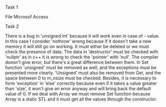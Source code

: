 Task 1

File Microsof Access

Task 2

There is a bug in 'unsigned int' because it will work even in case of  - value. In this case I consider 'nothrow' wrong because if it doesn't take a new memory it will still go on working. It must either be deleted or we must check the presence of data. The data in 'destructor' must be checked with 'nullptr' as in c++ it is wrong to check the 'pointer' with 'null'. The compiler doesn't give error, but there's a great difference between them. In Set function 'unsigned' must be removed as well, and the exceptions must be presented more clearly. 'Unsigned' must also be removed from Get, and the space between 0 to m_nsize must be checked. Besides, it is necessary to form 'exception' in 'else' correctly because even if it takes a value greater than 'size', it won't give an error anyway and will bring back the default value of 0. 
If we deal with Array we must remove Set function because Array is a static STL and it must get all the values through the constructor.
